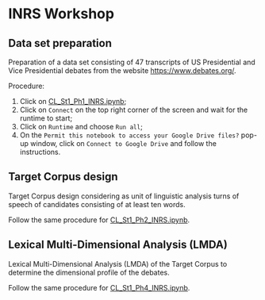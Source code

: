 # INRS Workshop

## Data set preparation
Preparation of a data set consisting of 47 transcripts of US Presidential and Vice Presidential debates from the website https://www.debates.org/.

Procedure:

1. Click on [CL_St1_Ph1_INRS.ipynb](https://colab.research.google.com/drive/1eH7Ruzu_sAmGktotGRCVnlycSQXiEh0H?usp=sharing);
2. Click on `Connect` on the top right corner of the screen and wait for the runtime to start;
3. Click on `Runtime` and choose `Run all`;
4. On the `Permit this notebook to access your Google Drive files?` pop-up window, click on `Connect to Google Drive` and follow the instructions.

## Target Corpus design
Target Corpus design considering as unit of linguistic analysis turns of speech of candidates consisting of at least ten words.

Follow the same procedure for [CL_St1_Ph2_INRS.ipynb](https://colab.research.google.com/drive/162UcHlgalHTJinV8Jrbi3Rqm3N1Gdbqo?usp=sharing).

## Lexical Multi-Dimensional Analysis (LMDA)
Lexical Multi-Dimensional Analysis (LMDA) of the Target Corpus to determine the dimensional profile of the debates.

Follow the same procedure for [CL_St1_Ph4_INRS.ipynb](https://colab.research.google.com/drive/1_899b8Jv5dlmd97efygRUfEhWntsSo_u?usp=sharing).
